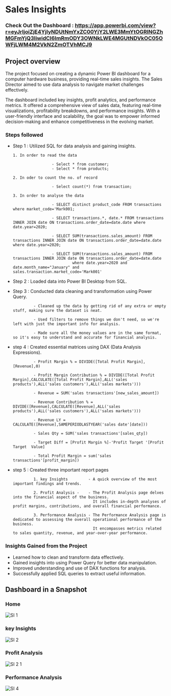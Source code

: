 # Sales Insights 


### Check Out the Dashboard : https://app.powerbi.com/view?r=eyJrIjoiZjE4YjIyNDUtNmYxZC00YjY2LWE3MmYtOGRlNGZhMGFmYjQ3IiwidCI6ImRmODY3OWNkLWE4MGUtNDVkOC05OWFjLWM4M2VkN2ZmOTVhMCJ9

## Project overview
The project focused on creating a dynamic Power BI dashboard for a computer hardware business, providing real-time sales insights. The Sales Director aimed to use data analysis to navigate market challenges effectively. 

The dashboard included key insights, profit analytics, and performance metrics. It offered a comprehensive view of sales data, featuring real-time visualizations, profitability breakdowns, and performance insights. With a user-friendly interface and scalability, the goal was to empower informed decision-making and enhance competitiveness in the evolving market.



### Steps followed 


- Step 1 : Utilized SQL for data analysis and gaining insights.

      1. In order to read the data  
             
                       - Select * from customer;
                       - Select * from products;

      2. In oder to count the no. of record

                       - Select count(*) from transaction;

      3. In order to analyse the data 
                       
                       - SELECT distinct product_code FROM transactions where market_code='Mark001;

                       - SELECT transactions.*, date.* FROM transactions INNER JOIN date ON transactions.order_date=date.date where date.year=2020;

                       - SELECT SUM(transactions.sales_amount) FROM transactions INNER JOIN date ON transactions.order_date=date.date where date.year=2020;

                       - SELECT SUM(transactions.sales_amount) FROM transactions INNER JOIN date ON transactions.order_date=date.date 
                                where date.year=2020 and date.month_name="January" and sales.transaction.market_code='Mark001'

- Step 2 : Loaded data into Power BI Desktop from SQL.

- Step 3 : Conducted data cleaning and transformation using Power Query.

               - Cleaned up the data by getting rid of any extra or empty stuff, making sure the dataset is neat.

               - Used filters to remove things we don't need, so we're left with just the important info for analysis.

               - Made sure all the money values are in the same format, so it's easy to understand and accurate for financial analysis.

- step 4 : Created essential matrices using DAX (Data Analysis Expressions).

               - Profit Margin % = DIVIDE([Total Profit Margin],[Revenue],0)

               - Profit Margin Contribution % = DIVIDE([Total Profit Margin],CALCULATE([Total Profit Margin],ALL('sales products'),ALL('sales customers'),ALL('sales markets')))
                            
               - Revenue = SUM('sales transactions'[new_sales_amount])

               - Revenue Contribution % = DIVIDE([Revenue],CALCULATE([Revenue],ALL('sales products'),ALL('sales customers'),ALL('sales markets')))

               - Revenue LY = CALCULATE([Revenue],SAMEPERIODLASTYEAR('sales date'[date]))

               - Sales Qty = SUM('sales transactions'[sales_qty])

               - Target Diff = [Profit Margin %]-'Profit Target '[Profit Target  Value]

               - Total Profit Margin = sum('sales transactions'[profit_margin])


- step 5 : Created three important report pages 

               1. key Insights         - A quick overview of the most important findings and trends.

               2. Profit Analysis -    - The Profit Analysis page delves into the financial aspect of the business. 
                                         It includes in-depth analyses of profit margins, contributions, and overall financial performance.

               3. Performance Analysis - The Performance Analysis page is dedicated to assessing the overall operational performance of the business. 
                                         It encompasses metrics related to sales quantity, revenue, and year-over-year performance. 

### Insights Gained from the Project
   * Learned how to clean and transform data effectively.
   * Gained insights into using Power Query for better data manipulation.
   * Improved understanding and use of DAX functions for analysis.
   * Successfully applied SQL queries to extract useful information.

## Dashboard in a Snapshot

### Home 

![SI 1](https://github.com/divyaa-rawat/Sales-Insight/assets/147628244/475f555e-a2b5-4e66-9db2-44ad86a89622)


### key Insights
![SI 2](https://github.com/divyaa-rawat/Sales-Insight/assets/147628244/f9c57e1c-5737-4c25-8db0-430f79706360)


### Profit Analysis
![SI 2 1](https://github.com/divyaa-rawat/Sales-Insight/assets/147628244/fe689deb-12f5-467a-ad5c-ea8c2e2ae759)


### Performance Analysis
![SI 4](https://github.com/divyaa-rawat/Sales-Insight/assets/147628244/9c43a0ad-1e30-4d2f-8669-c76bbf37f5d2)
